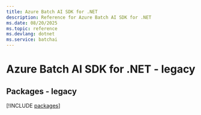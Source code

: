 ```yaml
---
title: Azure Batch AI SDK for .NET
description: Reference for Azure Batch AI SDK for .NET
ms.date: 08/20/2025
ms.topic: reference
ms.devlang: dotnet
ms.service: batchai
---
```

# Azure Batch AI SDK for .NET - legacy
## Packages - legacy
[!INCLUDE [packages](batch-ai-index.md)]